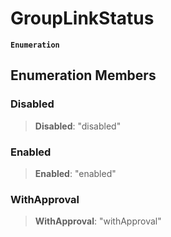 # GroupLinkStatus

**`Enumeration`**

## Enumeration Members

### Disabled

> **Disabled**: "disabled"

### Enabled

> **Enabled**: "enabled"

### WithApproval

> **WithApproval**: "withApproval"
